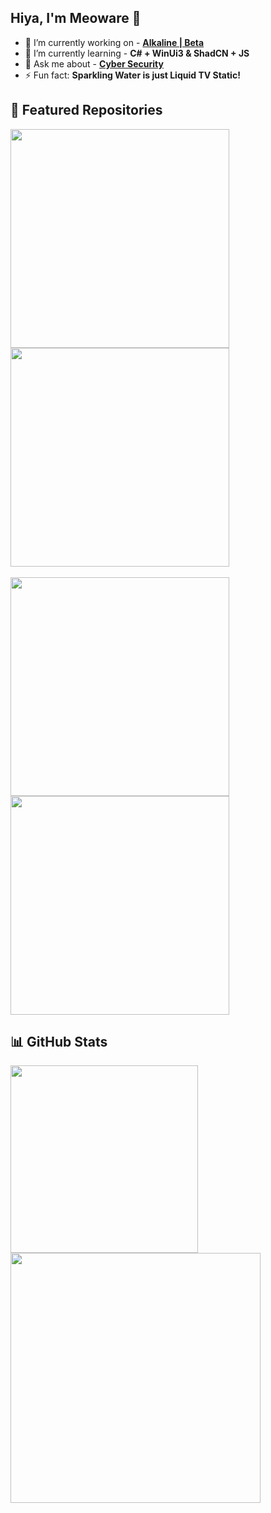 ## Hiya, I'm Meoware 👋

- 🔭 I’m currently working on - **[Alkaline | Beta](https://atomix.one/alkaline)**
- 🌱 I’m currently learning - **C# + WinUi3  &  ShadCN + JS**
- 💬 Ask me about - **[Cyber Security](https://discord.gg/rrb9hDky29)**
- ⚡ Fun fact: **Sparkling Water is just Liquid TV Static!**


## 🚀 Featured Repositories

<p dir="auto">
  <a href="https://github.com/meowarex/Sapphire-Player">
    <img align="left" src="https://github-readme-stats.vercel.app/api/pin/?username=meowarex&repo=Sapphire-Player&icon_color=FF0097&bg_color=22001B&theme=dark" width="350" style="margin-right: 10px;">
  </a>
  <a href="https://github.com/meowarex/Alkaline-GTK">
    <img align="left" src="https://github-readme-stats.vercel.app/api/pin/?username=meowarex&repo=Alkaline-GTK&icon_color=FF0097&bg_color=22001B&theme=dark" width="350">
  </a>
  <br clear="left" />
  
  <br clear="left" />
    <a href="https://github.com/meowarex/TobiiTile">
    <img align="left" src="https://github-readme-stats.vercel.app/api/pin/?username=meowarex&repo=TobiiTile&icon_color=FF0097&bg_color=22001B&theme=dark" width="350">
  </a>
  <a href="https://github.com/meowarex/Seafile-Theme">
    <img align="left" src="https://github-readme-stats.vercel.app/api/pin/?username=meowarex&repo=Seafile-Theme&icon_color=FF0097&bg_color=22001B&theme=dark" width="350">
  </a>
</p>

<br clear="left" />

## 📊 GitHub Stats

<p dir="auto">
  <a href="https://github.com/search?q=owner%3Ameowarex+language%3AVue+&type=code">
    <img align="left" src="http://23.27.6.132:9000/top-langs/?username=meowarex&langs_count=8&hide=css,scss,html,php,ejs&title_color=ffffff&text_color=c9cacc&icon_color=FF0097&bg_color=22001B&layout=compact" width="300" style="margin-right: 40px;">
  </a>
  
  <a href="https://atomix.one">
    <img align="left" src="http://23.27.6.132:9000/?username=meowarex&count_private=true&show_icons=true&hide_title=true&include_all_commits=true&theme=dark&icon_color=FF0097&bg_color=22001B" width="400">
  </a>
</p>

<br clear="left" />
